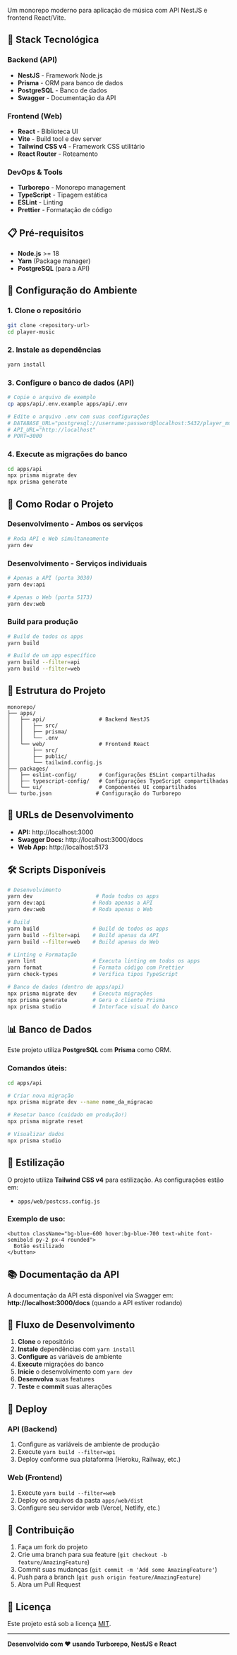 Um monorepo moderno para aplicação de música com API NestJS e frontend React/Vite.

## 🚀 Stack Tecnológica

### Backend (API)

- **NestJS** - Framework Node.js
- **Prisma** - ORM para banco de dados
- **PostgreSQL** - Banco de dados
- **Swagger** - Documentação da API

### Frontend (Web)

- **React** - Biblioteca UI
- **Vite** - Build tool e dev server
- **Tailwind CSS v4** - Framework CSS utilitário
- **React Router** - Roteamento

### DevOps & Tools

- **Turborepo** - Monorepo management
- **TypeScript** - Tipagem estática
- **ESLint** - Linting
- **Prettier** - Formatação de código

## 📋 Pré-requisitos

- **Node.js** >= 18
- **Yarn** (Package manager)
- **PostgreSQL** (para a API)

## 🔧 Configuração do Ambiente

### 1. Clone o repositório

```bash
git clone <repository-url>
cd player-music
```

### 2. Instale as dependências

```bash
yarn install
```

### 3. Configure o banco de dados (API)

```bash
# Copie o arquivo de exemplo
cp apps/api/.env.example apps/api/.env

# Edite o arquivo .env com suas configurações
# DATABASE_URL="postgresql://username:password@localhost:5432/player_music"
# API_URL="http://localhost"
# PORT=3000
```

### 4. Execute as migrações do banco

```bash
cd apps/api
npx prisma migrate dev
npx prisma generate
```

## 🚀 Como Rodar o Projeto

### Desenvolvimento - Ambos os serviços

```bash
# Roda API e Web simultaneamente
yarn dev
```

### Desenvolvimento - Serviços individuais

```bash
# Apenas a API (porta 3030)
yarn dev:api

# Apenas o Web (porta 5173)
yarn dev:web
```

### Build para produção

```bash
# Build de todos os apps
yarn build

# Build de um app específico
yarn build --filter=api
yarn build --filter=web
```

## 📁 Estrutura do Projeto

```
monorepo/
├── apps/
│   ├── api/                 # Backend NestJS
│   │   ├── src/
│   │   ├── prisma/
│   │   └── .env
│   └── web/                 # Frontend React
│       ├── src/
│       ├── public/
│       └── tailwind.config.js
├── packages/
│   ├── eslint-config/       # Configurações ESLint compartilhadas
│   ├── typescript-config/   # Configurações TypeScript compartilhadas
│   └── ui/                  # Componentes UI compartilhados
└── turbo.json              # Configuração do Turborepo
```

## 🔗 URLs de Desenvolvimento

- **API:** http://localhost:3000
- **Swagger Docs:** http://localhost:3000/docs
- **Web App:** http://localhost:5173

## 🛠 Scripts Disponíveis

```bash
# Desenvolvimento
yarn dev                    # Roda todos os apps
yarn dev:api               # Roda apenas a API
yarn dev:web               # Roda apenas o Web

# Build
yarn build                 # Build de todos os apps
yarn build --filter=api    # Build apenas da API
yarn build --filter=web    # Build apenas do Web

# Linting e Formatação
yarn lint                  # Executa linting em todos os apps
yarn format                # Formata código com Prettier
yarn check-types           # Verifica tipos TypeScript

# Banco de dados (dentro de apps/api)
npx prisma migrate dev     # Executa migrações
npx prisma generate        # Gera o cliente Prisma
npx prisma studio          # Interface visual do banco
```

## 📊 Banco de Dados

Este projeto utiliza **PostgreSQL** com **Prisma** como ORM.

### Comandos úteis:

```bash
cd apps/api

# Criar nova migração
npx prisma migrate dev --name nome_da_migracao

# Resetar banco (cuidado em produção!)
npx prisma migrate reset

# Visualizar dados
npx prisma studio
```

## 🎨 Estilização

O projeto utiliza **Tailwind CSS v4** para estilização. As configurações estão em:

- `apps/web/postcss.config.js`

### Exemplo de uso:

```tsx
<button className="bg-blue-600 hover:bg-blue-700 text-white font-semibold py-2 px-4 rounded">
  Botão estilizado
</button>
```

## 📚 Documentação da API

A documentação da API está disponível via Swagger em:
**http://localhost:3000/docs** (quando a API estiver rodando)

## 🔄 Fluxo de Desenvolvimento

1. **Clone** o repositório
2. **Instale** dependências com `yarn install`
3. **Configure** as variáveis de ambiente
4. **Execute** migrações do banco
5. **Inicie** o desenvolvimento com `yarn dev`
6. **Desenvolva** suas features
7. **Teste** e **commit** suas alterações

## 🚀 Deploy

### API (Backend)

1. Configure as variáveis de ambiente de produção
2. Execute `yarn build --filter=api`
3. Deploy conforme sua plataforma (Heroku, Railway, etc.)

### Web (Frontend)

1. Execute `yarn build --filter=web`
2. Deploy os arquivos da pasta `apps/web/dist`
3. Configure seu servidor web (Vercel, Netlify, etc.)

## 🤝 Contribuição

1. Faça um fork do projeto
2. Crie uma branch para sua feature (`git checkout -b feature/AmazingFeature`)
3. Commit suas mudanças (`git commit -m 'Add some AmazingFeature'`)
4. Push para a branch (`git push origin feature/AmazingFeature`)
5. Abra um Pull Request

## 📄 Licença

Este projeto está sob a licença [MIT](LICENSE).

---

**Desenvolvido com ❤️ usando Turborepo, NestJS e React**
